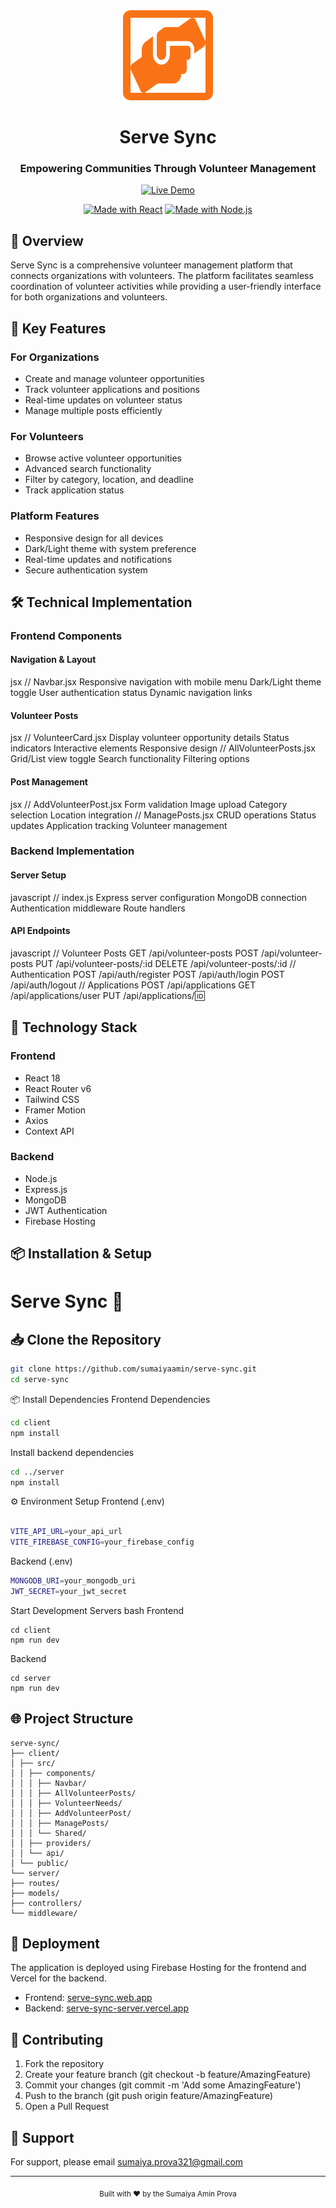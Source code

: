 <div align="center">
  <img src="public/favicon.svg" alt="Serve Sync Logo" width="120" height="120" style="background: #f97316; padding: 12px; border-radius: 12px;" />

  # Serve Sync
  ### Empowering Communities Through Volunteer Management

  [![Live Demo](https://img.shields.io/badge/Live-Demo-brightgreen.svg)](https://serve-sync.web.app)
 
  [![Made with React](https://img.shields.io/badge/Made%20with-React-61DAFB.svg)](https://reactjs.org/)
  [![Made with Node.js](https://img.shields.io/badge/Made%20with-Node.js-43853d.svg)](https://nodejs.org/)
</div>

## 📌 Overview

Serve Sync is a comprehensive volunteer management platform that connects organizations with volunteers. The platform facilitates seamless coordination of volunteer activities while providing a user-friendly interface for both organizations and volunteers.

## 🌟 Key Features

### For Organizations
- Create and manage volunteer opportunities
- Track volunteer applications and positions
- Real-time updates on volunteer status
- Manage multiple posts efficiently

### For Volunteers
- Browse active volunteer opportunities
- Advanced search functionality
- Filter by category, location, and deadline
- Track application status

### Platform Features
- Responsive design for all devices
- Dark/Light theme with system preference
- Real-time updates and notifications
- Secure authentication system

## 🛠 Technical Implementation

### Frontend Components

#### Navigation & Layout
jsx
// Navbar.jsx
Responsive navigation with mobile menu
Dark/Light theme toggle
User authentication status
Dynamic navigation links
#### Volunteer Posts
jsx
// VolunteerCard.jsx
Display volunteer opportunity details
Status indicators
Interactive elements
Responsive design
// AllVolunteerPosts.jsx
Grid/List view toggle
Search functionality
Filtering options
#### Post Management
jsx
// AddVolunteerPost.jsx
Form validation
Image upload
Category selection
Location integration
// ManagePosts.jsx
CRUD operations
Status updates
Application tracking
Volunteer management
### Backend Implementation

#### Server Setup
javascript
// index.js
Express server configuration
MongoDB connection
Authentication middleware
Route handlers
#### API Endpoints
javascript
// Volunteer Posts
GET /api/volunteer-posts
POST /api/volunteer-posts
PUT /api/volunteer-posts/:id
DELETE /api/volunteer-posts/:id
// Authentication
POST /api/auth/register
POST /api/auth/login
POST /api/auth/logout
// Applications
POST /api/applications
GET /api/applications/user
PUT /api/applications/🆔
## 🔧 Technology Stack

### Frontend
- React 18
- React Router v6
- Tailwind CSS
- Framer Motion
- Axios
- Context API

### Backend
- Node.js
- Express.js
- MongoDB
- JWT Authentication
- Firebase Hosting

## 📦 Installation & Setup
# Serve Sync 🚀

## 📥 Clone the Repository  
```bash
git clone https://github.com/sumaiyaamin/serve-sync.git
cd serve-sync
````
📦 Install Dependencies
Frontend Dependencies
```bash
cd client
npm install
````
Install backend dependencies
```bash
cd ../server
npm install
```
⚙️ Environment Setup
Frontend (.env)
```bash

VITE_API_URL=your_api_url
VITE_FIREBASE_CONFIG=your_firebase_config

```
Backend (.env)
```bash
MONGODB_URI=your_mongodb_uri
JWT_SECRET=your_jwt_secret
```
 Start Development Servers
bash
Frontend
```
cd client
npm run dev
```
Backend
```
cd server
npm run dev
```
## 🌐 Project Structure
```
serve-sync/
├── client/
│ ├── src/
│ │ ├── components/
│ │ │ ├── Navbar/
│ │ │ ├── AllVolunteerPosts/
│ │ │ ├── VolunteerNeeds/
│ │ │ ├── AddVolunteerPost/
│ │ │ ├── ManagePosts/
│ │ │ └── Shared/
│ │ ├── providers/
│ │ └── api/
│ └── public/
└── server/
├── routes/
├── models/
├── controllers/
└── middleware/
```
## 🚀 Deployment

The application is deployed using Firebase Hosting for the frontend and Vercel for the backend.

- Frontend: [serve-sync.web.app](https://serve-sync.web.app)
- Backend: [serve-sync-server.vercel.app](https://serve-sync-server.vercel.app)

## 🤝 Contributing

1. Fork the repository
2. Create your feature branch (git checkout -b feature/AmazingFeature)
3. Commit your changes (git commit -m 'Add some AmazingFeature')
4. Push to the branch (git push origin feature/AmazingFeature)
5. Open a Pull Request


## 👥 Support

For support, please email sumaiya.prova321@gmail.com

---

<div align="center">
  <sub>Built with ❤ by the Sumaiya Amin Prova</sub>
</div>
